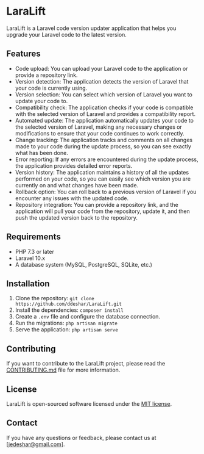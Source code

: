 # LaraLift

LaraLift is a Laravel code version updater application that helps you upgrade your Laravel code to the latest version.

## Features

- Code upload: You can upload your Laravel code to the application or provide a repository link.
- Version detection: The application detects the version of Laravel that your code is currently using.
- Version selection: You can select which version of Laravel you want to update your code to.
- Compatibility check: The application checks if your code is compatible with the selected version of Laravel and provides a compatibility report.
- Automated update: The application automatically updates your code to the selected version of Laravel, making any necessary changes or modifications to ensure that your code continues to work correctly.
- Change tracking: The application tracks and comments on all changes made to your code during the update process, so you can see exactly what has been done.
- Error reporting: If any errors are encountered during the update process, the application provides detailed error reports.
- Version history: The application maintains a history of all the updates performed on your code, so you can easily see which version you are currently on and what changes have been made.
- Rollback option: You can roll back to a previous version of Laravel if you encounter any issues with the updated code.
- Repository integration: You can provide a repository link, and the application will pull your code from the repository, update it, and then push the updated version back to the repository.

## Requirements

- PHP 7.3 or later
- Laravel 10.x
- A database system (MySQL, PostgreSQL, SQLite, etc.)

## Installation

1. Clone the repository: `git clone https://github.com/ddeshar/LaraLift.git`
2. Install the dependencies: `composer install`
3. Create a `.env` file and configure the database connection.
4. Run the migrations: `php artisan migrate`
5. Serve the application: `php artisan serve`

## Contributing

If you want to contribute to the LaraLift project, please read the [CONTRIBUTING.md](CONTRIBUTING.md) file for more information.

## License

LaraLift is open-sourced software licensed under the [MIT license](LICENSE).

## Contact

If you have any questions or feedback, please contact us at [jedeshar@gmail.com].

